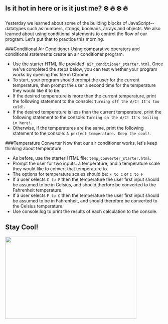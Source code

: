 ## Is it hot in here or is it just me? :snowflake: :fire: :snowflake: :fire:

Yesterday we learned about some of the building blocks of JavaScript--datatypes such as numbers, strings, booleans, arrays and objects. We also learned about using conditional statements to control the flow of our program. Let's put that to practice this morning.

###Conditional Air Conditioner
Using comparative operators and conditional statements create an air conditioner program.

* Use the starter HTML file provided: `air_conditioner_starter.html`. Once we've completed the steps below, you can test whether your program works by opening this file in Chrome.
* To start, your program should prompt the user for the current temperature, then prompt the user a second time for the temperature they would like it to be.
* If the desired temperature is more than the current temperature, print the following statement to the console: `Turning off the A/C! It's too cold!`.
* If the desired temperature is less than the current temperature, print the following statement to the console: `Turning on the A/C! It's boiling in here!`.
* Otherwise, if the temperatures are the same, print the following statement to the console: `A perfect temperature. Keep the cool!`.

###Temperature Converter
Now that our air conditioner works, let's keep thinking about temperature.

* As before, use the starter HTML file: `temp_converter_starter.html`.
* Prompt the user for two inputs: a temperature, and a temperature scale they would like to convert that temperature to.
* The options for temperature scales should be: `F to C` or `C to F`
* If a user selects `C to F` then the temperature the user first input should be assumed to be in Celsius, and should therfore be converted to the Fahrenheit temperature.
* If a user selects `F to C` then the temperature the user first input should be assumed to be in Fahrenheit, and should therefore be converted to the Celsius temperature.
* Use console.log to print the results of each calculation to the console.

## Stay Cool!
<img src="http://blog.bootstraplabs.com/wp-content/uploads/2014/01/bulldog-on-ice.jpg" width="418" height="262">

